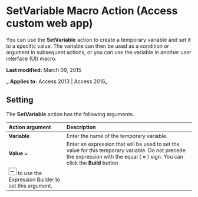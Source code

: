 
# SetVariable Macro Action (Access custom web app)
You can use the  **SetVariable** action to create a temporary variable and set it to a specific value. The variable can then be used as a condition or argument in subsequent actions, or you can use the variable in another user interface (UI) macro.

 **Last modified:** March 09, 2015

 _ **Applies to:** Access 2013 | Access 2016_

## Setting

The  **SetVariable** action has the following arguments.



|**Action argument**|**Description**|
|:-----|:-----|
|**Variable**|Enter the name of the temporary variable.|
|**Value =**|Enter an expression that will be used to set the value for this temporary variable. Do not precede the expression with the equal ( **=** ) sign. You can click the **Build** button
![Builder button](images/buildbut_ZA06047218.gif) to use the Expression Builder to set this argument.|
